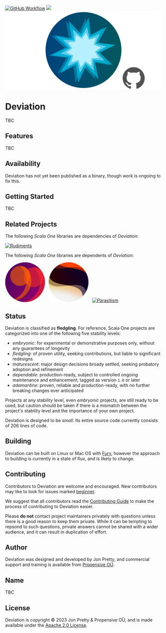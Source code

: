 [<img alt="GitHub Workflow" src="https://img.shields.io/github/actions/workflow/status/propensive/deviation/main.yml?style=for-the-badge" height="24">](https://github.com/propensive/deviation/actions)
[<img src="https://img.shields.io/discord/633198088311537684?color=8899f7&label=DISCORD&style=for-the-badge" height="24">](https://discord.gg/7b6mpF6Qcf)
<img src="/doc/images/github.png" valign="middle">

# Deviation

TBC

## Features

TBC


## Availability

Deviation has not yet been published as a binary, though work is ongoing to fix this.

## Getting Started

TBC


## Related Projects

The following _Scala One_ libraries are dependencies of _Deviation_:

[![Rudiments](https://github.com/propensive/rudiments/raw/main/doc/images/128x128.png)](https://github.com/propensive/rudiments/) &nbsp;

The following _Scala One_ libraries are dependents of _Deviation_:

[![Contextual](https://github.com/propensive/contextual/raw/main/doc/images/128x128.png)](https://github.com/propensive/contextual/) &nbsp; [![Imperial](https://github.com/propensive/imperial/raw/main/doc/images/128x128.png)](https://github.com/propensive/imperial/) &nbsp; [![Parasitism](https://github.com/propensive/parasitism/raw/main/doc/images/128x128.png)](https://github.com/propensive/parasitism/) &nbsp;

## Status

Deviation is classified as __fledgling__. For reference, Scala One projects are
categorized into one of the following five stability levels:

- _embryonic_: for experimental or demonstrative purposes only, without any guarantees of longevity
- _fledgling_: of proven utility, seeking contributions, but liable to significant redesigns
- _maturescent_: major design decisions broady settled, seeking probatory adoption and refinement
- _dependable_: production-ready, subject to controlled ongoing maintenance and enhancement; tagged as version `1.0` or later
- _adamantine_: proven, reliable and production-ready, with no further breaking changes ever anticipated

Projects at any stability level, even _embryonic_ projects, are still ready to
be used, but caution should be taken if there is a mismatch between the
project's stability level and the importance of your own project.

Deviation is designed to be _small_. Its entire source code currently consists
of 206 lines of code.

## Building

Deviation can be built on Linux or Mac OS with [Fury](/propensive/fury), however
the approach to building is currently in a state of flux, and is likely to
change.

## Contributing

Contributors to Deviation are welcome and encouraged. New contributors may like to look for issues marked
<a href="https://github.com/propensive/deviation/labels/beginner">beginner</a>.

We suggest that all contributors read the [Contributing Guide](/contributing.md) to make the process of
contributing to Deviation easier.

Please __do not__ contact project maintainers privately with questions unless
there is a good reason to keep them private. While it can be tempting to
repsond to such questions, private answers cannot be shared with a wider
audience, and it can result in duplication of effort.

## Author

Deviation was designed and developed by Jon Pretty, and commercial support and training is available from
[Propensive O&Uuml;](https://propensive.com/).



## Name

TBC

## License

Deviation is copyright &copy; 2023 Jon Pretty & Propensive O&Uuml;, and is made available under the
[Apache 2.0 License](/license.md).
